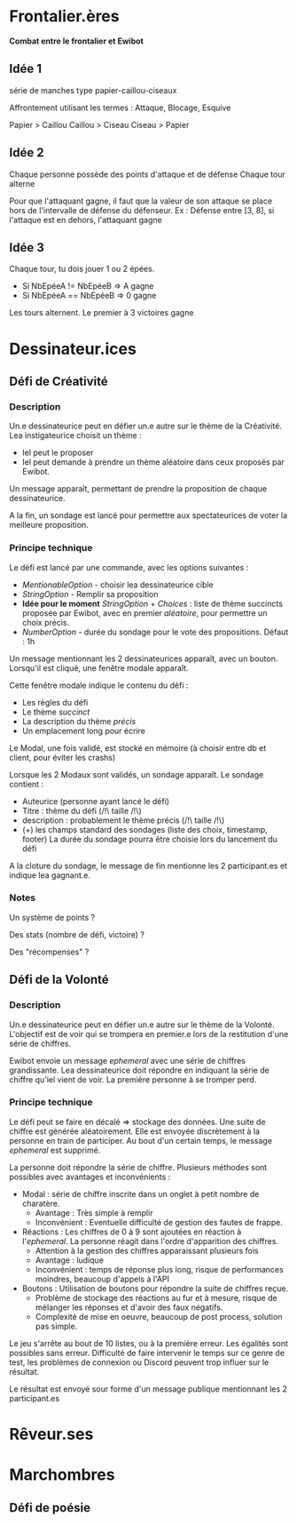 # Frontalier.ères

**Combat entre le frontalier et Ewibot**

## Idée 1

série de manches type papier-caillou-ciseaux

Affrontement utilisant les termes : Attaque, Blocage, Esquive


Papier > Caillou
Caillou > Ciseau
Ciseau > Papier


## Idée 2

Chaque personne possède des points d'attaque et de défense
Chaque tour alterne

Pour que l'attaquant gagne, il faut que la valeur de son attaque se place hors de l'intervalle de défense du défenseur.
Ex : Défense entre [3, 8], si l'attaque est en dehors, l'attaquant gagne

## Idée 3

Chaque tour, tu dois jouer 1 ou 2 épées.
- Si NbEpéeA != NbEpéeB => A gagne
- Si NbEpéeA == NbEpéeB => 0 gagne

Les tours alternent.
Le premier à 3 victoires gagne


# Dessinateur.ices

## Défi de Créativité

### Description
Un.e dessinateurice peut en défier un.e autre sur le thème de la Créativité.
Lea instigateurice choisit un thème :
- Iel peut le proposer
- Iel peut demande à prendre un thème aléatoire dans ceux proposés par Ewibot.

Un message apparaît, permettant de prendre la proposition de chaque dessinateurice.

A la fin, un sondage est lancé pour permettre aux spectateurices de voter la meilleure proposition.

### Principe technique
Le défi est lancé par une commande, avec les options suivantes :
- _MentionableOption_ - choisir lea dessinateurice cible
- _StringOption_ - Remplir sa proposition
- **Idée pour le moment** _StringOption_ + _Choices_ : liste de thème succincts proposée par Ewibot, avec en premier _aléatoire_, pour permettre un choix précis.
- _NumberOption_ - durée du sondage pour le vote des propositions. Défaut : 1h

Un message mentionnant les 2 dessinateurices apparaît, avec un bouton.
Lorsqu'il est cliqué, une fenêtre modale apparaît.

Cette fenêtre modale indique le contenu du défi :
- Les règles du défi
- Le thème _succinct_
- La description du thème _précis_
- Un emplacement long pour écrire

Le Modal, une fois validé, est stocké en mémoire (à choisir entre db et client, pour éviter les crashs)

Lorsque les 2 Modaux sont validés, un sondage apparaît.
Le sondage contient :
- Auteurice (personne ayant lancé le défi)
- Titre : thème du défi (/!\\ taille /!\\)
- description : probablement le thème précis (/!\\ taille /!\\)
- (+) les champs standard des sondages (liste des choix, timestamp, footer)
La durée du sondage pourra être choisie lors du lancement du défi

A la cloture du sondage, le message de fin mentionne les 2 participant.es et indique lea gagnant.e.

### Notes

Un système de points ?

Des stats (nombre de défi, victoire) ?

Des "récompenses" ?


## Défi de la Volonté

### Description
Un.e dessinateurice peut en défier un.e autre sur le thème de la Volonté.
L'objectif est de voir qui se trompera en premier.e lors de la restitution d'une série de chiffres.

Ewibot envoie un message _ephemeral_ avec une série de chiffres grandissante.
Lea dessinateurice doit répondre en indiquant la série de chiffre qu'iel vient de voir.
La première personne à se tromper perd.

### Principe technique
Le défi peut se faire en décalé => stockage des données.
Une suite de chiffre est générée aléatoirement.
Elle est envoyée discrètement à la personne en train de participer.
Au bout d'un certain temps, le message _ephemeral_ est supprimé.

La personne doit répondre la série de chiffre. Plusieurs méthodes sont possibles avec avantages et inconvénients :
- Modal : série de chiffre inscrite dans un onglet à petit nombre de charatère.
    - Avantage : Très simple à remplir
    - Inconvénient : Eventuelle difficulté de gestion des fautes de frappe.
- Réactions : Les chiffres de 0 à 9 sont ajoutées en réaction à l'_ephemeral_. La personne réagit dans l'ordre d'apparition des chiffres. 
    - Attention à la gestion des chiffres apparaissant plusieurs fois 
    - Avantage : ludique
    - Inconvénient : temps de réponse plus long, risque de performances moindres, beaucoup d'appels à l'API
- Boutons : Utilisation de boutons pour répondre la suite de chiffres reçue.
    - Problème de stockage des réactions au fur et à mesure, risque de mélanger les réponses et d'avoir des faux négatifs.
    - Complexité de mise en oeuvre, beaucoup de post process, solution pas simple.

Le jeu s'arrête au bout de 10 listes, ou à la première erreur.
Les égalités sont possibles sans erreur. 
Difficulté de faire intervenir le temps sur ce genre de test, les problèmes de connexion ou Discord peuvent trop influer sur le résultat.

Le résultat est envoyé sour forme d'un message publique mentionnant les 2 participant.es

# Rêveur.ses

# Marchombres

## Défi de poésie


